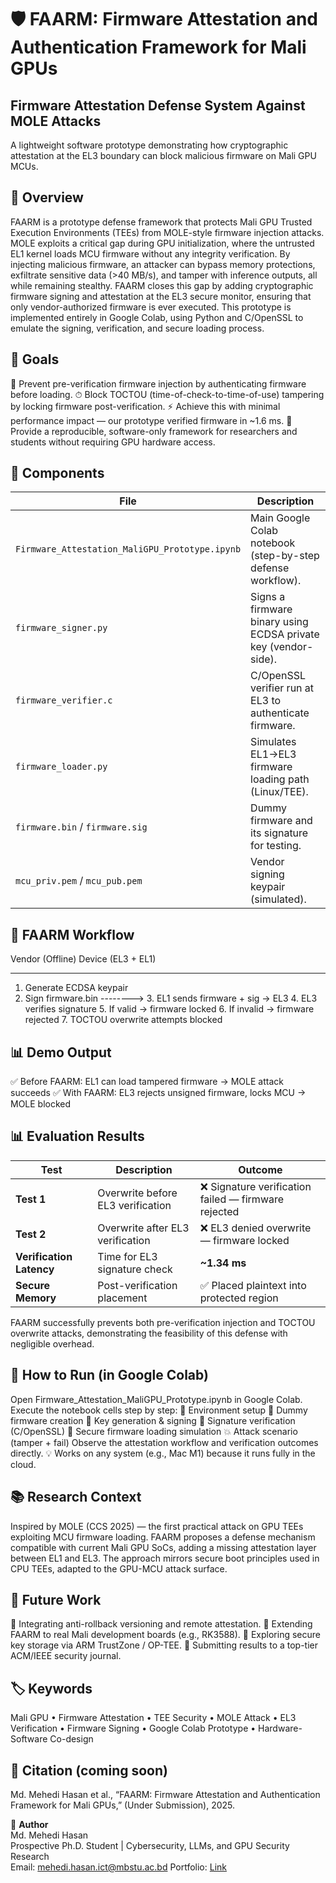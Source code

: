 # 🛡️ FAARM: Firmware Attestation and Authentication Framework for Mali GPUs
Firmware Attestation Defense System Against MOLE Attacks
--------------------------------------------------------
A lightweight software prototype demonstrating how cryptographic attestation at the EL3 boundary can block malicious firmware on Mali GPU MCUs.

## 📌 Overview
FAARM is a prototype defense framework that protects Mali GPU Trusted Execution Environments (TEEs) from MOLE-style firmware injection attacks.
MOLE exploits a critical gap during GPU initialization, where the untrusted EL1 kernel loads MCU firmware without any integrity verification. By injecting malicious firmware, an attacker can bypass memory protections, exfiltrate sensitive data (>40 MB/s), and tamper with inference outputs, all while remaining stealthy.
FAARM closes this gap by adding cryptographic firmware signing and attestation at the EL3 secure monitor, ensuring that only vendor-authorized firmware is ever executed.
This prototype is implemented entirely in Google Colab, using Python and C/OpenSSL to emulate the signing, verification, and secure loading process.

## 🎯 Goals
🔐 Prevent pre-verification firmware injection by authenticating firmware before loading.
⏱ Block TOCTOU (time-of-check-to-time-of-use) tampering by locking firmware post-verification.
⚡ Achieve this with minimal performance impact — our prototype verified firmware in ~1.6 ms.
🧠 Provide a reproducible, software-only framework for researchers and students without requiring GPU hardware access.

## 🧩 Components
| File                                           | Description                                                    |
| ---------------------------------------------- | -------------------------------------------------------------- |
| `Firmware_Attestation_MaliGPU_Prototype.ipynb` | Main Google Colab notebook (step-by-step defense workflow).    |
| `firmware_signer.py`                           | Signs a firmware binary using ECDSA private key (vendor-side). |
| `firmware_verifier.c`                          | C/OpenSSL verifier run at EL3 to authenticate firmware.        |
| `firmware_loader.py`                           | Simulates EL1→EL3 firmware loading path (Linux/TEE).           |
| `firmware.bin` / `firmware.sig`                | Dummy firmware and its signature for testing.                  |
| `mcu_priv.pem` / `mcu_pub.pem`                 | Vendor signing keypair (simulated).                            |


## 🔄 FAARM Workflow
Vendor (Offline)                Device (EL3 + EL1)
-----------------               -----------------------------
1. Generate ECDSA keypair
2. Sign firmware.bin  --------> 3. EL1 sends firmware + sig → EL3
                                4. EL3 verifies signature
                                5. If valid → firmware locked
                                6. If invalid → firmware rejected
                                7. TOCTOU overwrite attempts blocked


## 📊 Demo Output
✅ Before FAARM: EL1 can load tampered firmware → MOLE attack succeeds
✅ With FAARM: EL3 rejects unsigned firmware, locks MCU → MOLE blocked

## 📊 Evaluation Results
| Test                     | Description                       | Outcome                                             |
| ------------------------ | --------------------------------- | --------------------------------------------------- |
| **Test 1**               | Overwrite before EL3 verification | ❌ Signature verification failed — firmware rejected |
| **Test 2**               | Overwrite after EL3 verification  | ❌ EL3 denied overwrite — firmware locked            |
| **Verification Latency** | Time for EL3 signature check      | **~1.34 ms**                                        |
| **Secure Memory**        | Post-verification placement       | ✅ Placed plaintext into protected region            |

FAARM successfully prevents both pre-verification injection and TOCTOU overwrite attacks, demonstrating the feasibility of this defense with negligible overhead.

## 🚀 How to Run (in Google Colab)
Open Firmware_Attestation_MaliGPU_Prototype.ipynb in Google Colab.
Execute the notebook cells step by step:
🔧 Environment setup
📝 Dummy firmware creation
🔑 Key generation & signing
🧠 Signature verification (C/OpenSSL)
🧰 Secure firmware loading simulation
💥 Attack scenario (tamper + fail)
Observe the attestation workflow and verification outcomes directly.
💡 Works on any system (e.g., Mac M1) because it runs fully in the cloud.

## 📚 Research Context
Inspired by MOLE (CCS 2025) — the first practical attack on GPU TEEs exploiting MCU firmware loading.
FAARM proposes a defense mechanism compatible with current Mali GPU SoCs, adding a missing attestation layer between EL1 and EL3.
The approach mirrors secure boot principles used in CPU TEEs, adapted to the GPU-MCU attack surface.


## 🧭 Future Work
🔄 Integrating anti-rollback versioning and remote attestation.
🧠 Extending FAARM to real Mali development boards (e.g., RK3588).
📡 Exploring secure key storage via ARM TrustZone / OP-TEE.
📑 Submitting results to a top-tier ACM/IEEE security journal.

## 🏷️ Keywords
Mali GPU • Firmware Attestation • TEE Security • MOLE Attack • EL3 Verification • Firmware Signing • Google Colab Prototype • Hardware-Software Co-design

## 📝 Citation (coming soon)
Md. Mehedi Hasan et al.,
“FAARM: Firmware Attestation and Authentication Framework for Mali GPUs,”
(Under Submission), 2025.

👤 **Author**  
Md. Mehedi Hasan  
Prospective Ph.D. Student | Cybersecurity, LLMs, and GPU Security Research  
Email: [mehedi.hasan.ict@mbstu.ac.bd](mehedi.hasan.ict@mbstu.ac.bd)
Portfolio: [Link](https://md-mehedi-hasan-resume.vercel.app/)

